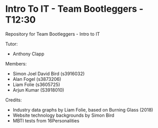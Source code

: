 # Intro To IT - Team Bootleggers - T12:30
 Repository for Team Bootleggers - Intro to IT

Tutor:  
- Anthony Clapp

Members:
- Simon Joel David Bird (s3916032)  
- Alan Fogel (s3873206)
- Liam Folie (s3605725)  
- Arjun Kumar (S3918010)

Credits:
- Industry data graphs by Liam Folie, based on Burning Glass (2018)  
- Website technology backgrounds by Simon Bird  
- MBTI tests from 16Personalities
